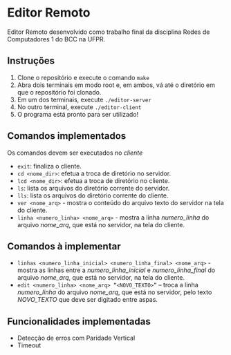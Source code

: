 # Editor Remoto
Editor Remoto desenvolvido como trabalho final da disciplina Redes de Computadores 1 do BCC na UFPR.

## Instruções
1. Clone o repositório e execute o comando `make`
2. Abra dois terminais em modo root e, em ambos, vá até o diretório em que o repositório foi clonado.
3. Em um dos terminais, execute `./editor-server`
4. No outro terminal, execute `./editor-client`
5. O programa está pronto para ser utilizado!

## Comandos implementados
Os comandos devem ser executados no _cliente_
- `exit`: finaliza o cliente.  
- `cd <nome_dir>`: efetua a troca de diretório no servidor.
- `lcd <nome_dir>`: efetua a troca de diretório no cliente.
- `ls`: lista os arquivos do diretório corrente do servidor.
- `lls`: lista os arquivos do diretório corrente do cliente.
- `ver <nome_arq>` - mostra o conteúdo do arquivo texto do servidor na tela do cliente.
- `linha <numero_linha> <nome_arq>` - mostra a linha _numero_linha_ do arquivo
_nome_arq_, que está no servidor, na tela do cliente.

## Comandos à implementar
- `linhas <numero_linha_inicial> <numero_linha_final> <nome_arq>` - mostra as linhas
entre a _numero_linha_inicial_ e _numero_linha_final_ do arquivo _nome_arq_, que
está no servidor, na tela do cliente.
- `edit <numero_linha> <nome_arq> “<NOVO_TEXTO>”` – troca a linha _numero_linha_ do
arquivo _nome_arq_, que está no servidor, pelo texto _NOVO_TEXTO_ que deve ser
digitado entre aspas.

## Funcionalidades implementadas
- Detecção de erros com Paridade Vertical
- Timeout